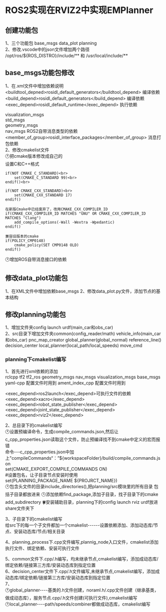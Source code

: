 # ROS2实现在RVIZ2中实现EMPlanner<br>
## 创建功能包<br>
1、三个功能包 base_msgs data_plot planning<br>
2、修改.vscode中的json文件增加两个路径 /opt/ros/${ROS_DISTRO}/include/** 和 /usr/local/include/**


## base_msgs功能包修改


1、在.xml文件中增加依赖说明<br>
  <buildtool_depned>rosidl_default_generators</buildtool_depend> 编译依赖<br>
  <build_depend>rosidl_default_generators</build_depend> 编译依赖<br>
  <exec_depend>rosidl_default_runtime</exec_depend> 执行依赖<br>

  <depend>visualization_msgs</depend> <br>
  <depend>std_msgs</depend> <br>
  <depend>geometry_msgs</depend> <br>
  <depend>nav_msgs</depend> ROS2自带消息类型的依赖<br>
  <member_of_group>rosidl_interface_packages</member_of_group> 消息打包依赖<br>
2、修改cmakelist文件<br>
🕐把cmake版本修改成自己的<br>
    设置C和C++格式<br>

    if(NOT CMAKE_C_STANDARD)<br>  
        set(CMAKE_C_STANDARD 99)<br>  
    endif()<br>

    if(NOT CMAKE_CXX_STANDARD)<br>  
        set(CMAKE_CXX_STANDARD 17)  
    endif()  

    在新版Cmake中已经废弃了，改用CMAKE_CXX_COMPILER_ID  
    if(CMAKE_CXX_COMPILER_ID MATCHES "GNU" OR CMAKE_CXX_COMPILER_ID MATCHES "Clang")  
        add_compile_options(-Wall -Wextra -Wpedantic)  
    endif()  

    兼容旧版本的cmake  
    if(POLICY_CMP0148)  
        cmake_policy(SET CMP0148 OLD)  
    endif()  
🕑增加ROS自带消息接口的依赖<br>


## 修改data_plot功能包  
1、在XML文件中增加依赖base_msgs
2、修改data_plot.py文件，添加节点的基本结构


## 修改planning功能包<br>
1、增加文件夹config launch urdf(main_car和obs_car)<br>
2、src目录下增加文件夹common(config_reader/math) vehicle_info(main_car和obs_car)<bar>
pnc_map_creator global_planner(global_normal) reference_line() decision_center local_planner(local_path/local_speeds) move_cmd<br>
### planning下cmakelist编写<br>
1、首先进行xml依赖的添加<br>
<depend>rclcpp</depend>
  <depend>tf2</depend>
  <depend>tf2_ros</depend>
  <depend>geometry_msgs</depend>
  <depend>nav_msgs</depend>
  <depend>visualization_msgs</depend>
  <depend>base_msgs</depend>
  <depend>yaml-cpp</depend> 配置文件时用到
  <depend>ament_index_cpp</depend> 配置文件时用到

  <exec_depend>ros2launch</exec_depend>可执行文件的依赖
  <exec_depend>xacro</exec_depend>
  <exec_depend>robot_state_publisher</exec_depend>
  <exec_depend>joint_state_publisher</exec_depend>
  <exec_depend>rviz2</exec_depend>

2、总目录下的cmakelist编写<br>
🕐设置预编译命令，生成compile_commands.json,然后让c_cpp_properties.json读取这个文件，防止预编译找不到cmake中定义的宏而报错<br>
命令---c_cpp_properties.json中加上"compileCommands“：”${workspaceFolder}/build/compile_commands.json<br>
set(CMAKE_EXPORT_COMPILE_COMMANDS ON)<br>
#设置包名，让子目录节点安装时使用<br>
set(PLANNING_PACKAGE_NAME ${PROJRCT_NAME})<br>
🕑包含头文件的目录include_directories(),把planning/src模块里的所有目录 包括子目录都放进来
🕒添加依赖find_package,添加子目录，找子目录下的cmake add_subdirectory
🍀安装辅助目录，planning下的config launch rviz urdf放进share文件夹下

3、子目录下的cmakelist编写<br>
给src下的每一个子文件都加一个cmakelist------设置依赖添加、添加动态库/节点、安装动态库/节点/相关目录<br>

4、planning_process下.cpp文件编写,plannig_node入口文件，cmakelist添加执行文件、绑定依赖、安装可执行文件

5、common文件下.cpp/.h编写，均未继承节点,cmakelist编写，添加成动态库/绑定依赖/链接第三方库/安装动态库到指定位置<br>
6、decision_center文件下.cpp/.h文件编写,未继承节点,cmakelist编写，添加成动态库/绑定依赖/链接第三方库/安装动态库到指定位置<br>
7、<br>
🕐global_planner----基类的.h文件创建，noraml.h/.cpp文件创建（继承基类，做成动态库），服务节点.cpp/.h文件创建(可执行文件),cmakelist编写<br>
🕑local_planner----path/speeds/combiner都做成动态库，cmakelist编写<br>

